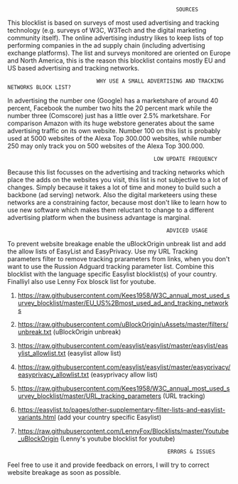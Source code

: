                                                          SOURCES
This blocklist is based on surveys of most used advertising and tracking technology (e.g. surveys of W3C, W3Tech and the
digital marketing community itself). The online advertising industry likes to keep lists of top performing companies in
the ad supply chain (including advertising exchange platforms). The list and surveys monitored are oriented on Europe and 
North America, this is the reason this blocklist contains mostly EU and US based advertising and tracking networks. 

                                WHY USE A SMALL ADVERTISING AND TRACKING NETWORKS BLOCK LIST? 
In advertising the number one (Google) has a marketshare of around 40 percent, Facebook the number two hits the 20 percent mark 
while the number three (Comscore) just has a little over 2.5% marketshare. For comparison Amazon with its huge webstore generates 
about the same advertising traffic on its own website. Number 100 on this list is probably used at 5000 websites of the Alexa 
Top 300.000 websites, while number 250 may only track you on 500 websites of the Alexa Top 300.000. 

                                                  LOW UPDATE FREQUENCY
Because this list focusses on the advertising and tracking networks which place the adds on the websites you visit, this list 
is not subjective to a lot of changes. Simply because it takes a lot of time and money to build such a backbone (ad serving) 
network. Also the digital marketeers using these networks are a constraining factor, because most don't like to learn how to
use new software which makes them reluctant to change to a different advertising platform when the business advantage is marginal.

                                                      ADVICED USAGE 
To prevent website breakage enable the uBlockOrigin unbreak list and add the allow lists of EasyList and EasyPrivacy. Use my URL
Tracking parameters filter to remove tracking prarameters from links, when you don't want to use the Russion Adguard tracking 
parameter list. Combine this blocklist with the language specific Easylist blocklist(s) of your country. FinalliyI also use 
Lenny Fox blosck list for youtube. 

1. https://raw.githubusercontent.com/Kees1958/W3C_annual_most_used_survey_blocklist/master/EU_US%2Bmost_used_ad_and_tracking_networks
2. https://raw.githubusercontent.com/uBlockOrigin/uAssets/master/filters/unbreak.txt (uBlockOrigin unbreak)
3. https://raw.githubusercontent.com/easylist/easylist/master/easylist/easylist_allowlist.txt (easylist allow list) 
4. https://raw.githubusercontent.com/easylist/easylist/master/easyprivacy/easyprivacy_allowlist.txt (easyprivacy allow list) 
5. https://raw.githubusercontent.com/Kees1958/W3C_annual_most_used_survey_blocklist/master/URL_tracking_parameters (URL tracking)
6. https://easylist.to/pages/other-supplementary-filter-lists-and-easylist-variants.html (add your country specific Easylist)
7. https://raw.githubusercontent.com/LennyFox/Blocklists/master/Youtube_uBlockOrigin (Lenny's youtube blocklist for youtube)



                                                      ERRORS & ISSUES
Feel free to use it and provide feedback on errors, I will try to correct website breakage as soon as possible.  
